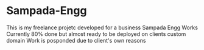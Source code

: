 # Sampada-Engg
This is my freelance projetc developed for a business Sampada Engg Works
Currently 80% done but almost ready to be deployed on clients custom domain
Work is posponded due to client's own reasons
